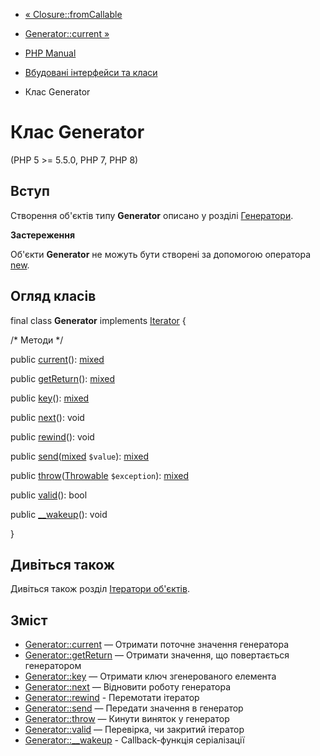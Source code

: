 - [« Closure::fromCallable](closure.fromcallable.md)
- [Generator::current »](generator.current.md)

- [PHP Manual](index.md)
- [Вбудовані інтерфейси та класи](reserved.interfaces.md)
- Клас Generator

# Клас Generator

(PHP 5 \>= 5.5.0, PHP 7, PHP 8)

## Вступ

Створення об'єктів типу **Generator** описано у розділі
[Генератори](language.generators.md).

**Застереження**

Об'єкти **Generator** не можуть бути створені за допомогою оператора
[new](language.oop5.basic.md#language.oop5.basic.new).

## Огляд класів

final class **Generator** implements [Iterator](class.iterator.md) {

/\* Методи \*/

public [current](generator.current.md)():
[mixed](language.types.declarations.md#language.types.declarations.mixed)

public [getReturn](generator.getreturn.md)():
[mixed](language.types.declarations.md#language.types.declarations.mixed)

public [key](generator.key.md)():
[mixed](language.types.declarations.md#language.types.declarations.mixed)

public [next](generator.next.md)(): void

public [rewind](generator.rewind.md)(): void

public
[send](generator.send.md)([mixed](language.types.declarations.md#language.types.declarations.mixed)
`$value`):
[mixed](language.types.declarations.md#language.types.declarations.mixed)

public [throw](generator.throw.md)([Throwable](class.throwable.md)
`$exception`):
[mixed](language.types.declarations.md#language.types.declarations.mixed)

public [valid](generator.valid.md)(): bool

public [\_\_wakeup](generator.wakeup.md)(): void

}

## Дивіться також

Дивіться також розділ [Ітератори об'єктів](language.oop5.iterations.md).

## Зміст

- [Generator::current](generator.current.md) — Отримати поточне
значення генератора
- [Generator::getReturn](generator.getreturn.md) — Отримати
значення, що повертається генератором
- [Generator::key](generator.key.md) — Отримати ключ
згенерованого елемента
- [Generator::next](generator.next.md) — Відновити роботу
генератора
- [Generator::rewind](generator.rewind.md) - Перемотати ітератор
- [Generator::send](generator.send.md) — Передати значення в
генератор
- [Generator::throw](generator.throw.md) — Кинути виняток у
генератор
- [Generator::valid](generator.valid.md) — Перевірка, чи закритий
ітератор
- [Generator::\_\_wakeup](generator.wakeup.md) - Callback-функція
серіалізації
